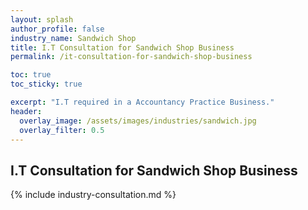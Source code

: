 ```yaml
---
layout: splash 
author_profile: false 
industry_name: Sandwich Shop
title: I.T Consultation for Sandwich Shop Business
permalink: /it-consultation-for-sandwich-shop-business

toc: true
toc_sticky: true

excerpt: "I.T required in a Accountancy Practice Business."
header:
  overlay_image: /assets/images/industries/sandwich.jpg
  overlay_filter: 0.5 
---
```


## I.T Consultation for Sandwich Shop Business

{% include industry-consultation.md %}
